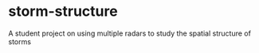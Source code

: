 # storm-structure
A student project on using multiple radars to study the spatial structure of storms
